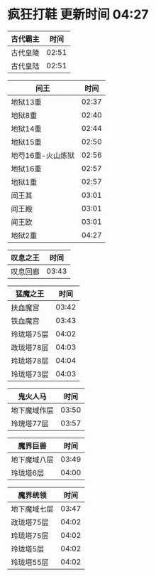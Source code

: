 # 疯狂打鞋 更新时间 04:27

| 古代霸主   | 时间    |
|--------|-------|
| 古代皇陵 | 02:51 |
| 古代皇陆 | 02:51 |

| 间王   | 时间    |
|--------|-------|
| 地狱13重 | 02:37 |
| 地狱8重 | 02:40 |
| 地狱14重 | 02:44 |
| 地狱15重 | 02:50 |
| 地芍16重-火山炼狱 | 02:56 |
| 地狱16重 | 02:57 |
| 地狱1重 | 02:57 |
| 间王其 | 03:01 |
| 阎王殿 | 03:01 |
| 闻王欧 | 03:01 |
| 地狱2重 | 04:27 |

| 叹息之王   | 时间    |
|--------|-------|
| 叹息回廊 | 03:43 |

| 猛魔之王   | 时间    |
|--------|-------|
| 扶血魔宫 | 03:42 |
| 铁血魔宫 | 03:43 |
| 玲珑塔75层 | 04:02 |
| 政珑塔78层 | 04:03 |
| 玲珑塔78层 | 04:04 |
| 玲珑塔73层 | 04:03 |

| 鬼火人马   | 时间    |
|--------|-------|
| 地下魔域作层 | 03:50 |
| 玲瑰塔77层 | 03:57 |

| 魔界巨兽   | 时间    |
|--------|-------|
| 地下魔域八层 | 03:49 |
| 玲珑塔6层 | 04:00 |

| 魔界统领   | 时间    |
|--------|-------|
| 地下魔域七层 | 03:47 |
| 政珑塔75层 | 04:02 |
| 玲珑塔75层 | 04:02 |
| 玲珑塔5层 | 04:02 |
| 玲珑塔55层 | 04:02 |